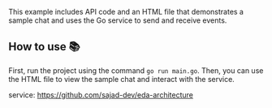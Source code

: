 This example includes API code and an HTML file that demonstrates a sample chat and uses the Go service to send and receive events.

## How to use 📚
First, run the project using the command `go run main.go`. Then, you can use the HTML file to view the sample chat and interact with the service.

service: https://github.com/sajad-dev/eda-architecture
